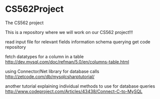 CS562Project
============

The CS562 project

This is a repository where we will work on our CS562 project!!!

read input file for relevant fields
information schema querying
get code repository


fetch datatypes for a column in a table
http://dev.mysql.com/doc/refman/5.0/en/columns-table.html

using Connector/Net library for database calls
http://zetcode.com/db/mysqlcsharptutorial/

another tutorial explaining individual methods to use for database queries
http://www.codeproject.com/Articles/43438/Connect-C-to-MySQL
